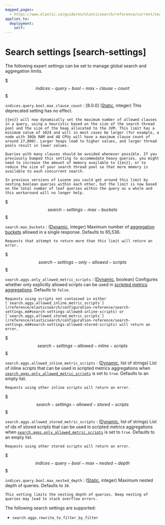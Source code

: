 ```yaml
---
mapped_pages:
  - https://www.elastic.co/guide/en/elasticsearch/reference/current/search-settings.html
applies_to:
  deployment:
    self:
---
```


# Search settings [search-settings]

The following expert settings can be set to manage global search and aggregation limits.

$$$indices-query-bool-max-clause-count$$$

`indices.query.bool.max_clause_count`
:   [8.0.0] ([Static](docs-content://deploy-manage/deploy/self-managed/configure-elasticsearch.md#static-cluster-setting), integer) This deprecated setting has no effect.

    {{es}} will now dynamically set the maximum number of allowed clauses in a query, using a heuristic based on the size of the search thread pool and the size of the heap allocated to the JVM. This limit has a minimum value of 1024 and will in most cases be larger (for example, a node with 30Gb RAM and 48 CPUs will have a maximum clause count of around 27,000). Larger heaps lead to higher values, and larger thread pools result in lower values.

    Queries with many clauses should be avoided whenever possible. If you previously bumped this setting to accommodate heavy queries, you might need to increase the amount of memory available to {{es}}, or to reduce the size of your search thread pool so that more memory is available to each concurrent search.

    In previous versions of Lucene you could get around this limit by nesting boolean queries within each other, but the limit is now based on the total number of leaf queries within the query as a whole and this workaround will no longer help.


$$$search-settings-max-buckets$$$

`search.max_buckets`
:   ([Dynamic](https://www.elastic.co/docs/api/doc/elasticsearch/operation/operation-cluster-put-settings), integer) Maximum number of [aggregation buckets](/reference/data-analysis/aggregations/bucket.md) allowed in a single response. Defaults to 65,536.

    Requests that attempt to return more than this limit will return an error.


$$$search-settings-only-allowed-scripts$$$

`search.aggs.only_allowed_metric_scripts`
:   ([Dynamic](https://www.elastic.co/docs/api/doc/elasticsearch/operation/operation-cluster-put-settings), boolean) Configures whether only explicitly allowed scripts can be used in [scripted metrics aggregations](/reference/data-analysis/aggregations/search-aggregations-metrics-scripted-metric-aggregation.md). Defaults to `false`.

    Requests using scripts not contained in either [`search.aggs.allowed_inline_metric_scripts`](/reference/elasticsearch/configuration-reference/search-settings.md#search-settings-allowed-inline-scripts) or [`search.aggs.allowed_stored_metric_scripts`](/reference/elasticsearch/configuration-reference/search-settings.md#search-settings-allowed-stored-scripts) will return an error.


$$$search-settings-allowed-inline-scripts$$$

`search.aggs.allowed_inline_metric_scripts`
:   ([Dynamic](https://www.elastic.co/docs/api/doc/elasticsearch/operation/operation-cluster-put-settings), list of strings) List of inline scripts that can be used in scripted metrics aggregations when [`search.aggs.only_allowed_metric_scripts`](#search-settings-only-allowed-scripts) is set to `true`. Defaults to an empty list.

    Requests using other inline scripts will return an error.


$$$search-settings-allowed-stored-scripts$$$

`search.aggs.allowed_stored_metric_scripts`
:   ([Dynamic](https://www.elastic.co/docs/api/doc/elasticsearch/operation/operation-cluster-put-settings), list of strings) List of ids of stored scripts that can be used in scripted metrics aggregations when [`search.aggs.only_allowed_metric_scripts`](#search-settings-only-allowed-scripts) is set to `true`. Defaults to an empty list.

    Requests using other stored scripts will return an error.


$$$indices-query-bool-max-nested-depth$$$

`indices.query.bool.max_nested_depth`
:   ([Static](docs-content://deploy-manage/deploy/self-managed/configure-elasticsearch.md#static-cluster-setting), integer) Maximum nested depth of queries. Defaults to `30`.

    This setting limits the nesting depth of queries. Deep nesting of queries may lead to stack overflow errors.

The following search settings are supported:

* `search.aggs.rewrite_to_filter_by_filter`



